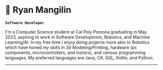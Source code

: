 # 🦾 Ryan Mangilin

**`Software Developer`**

I'm a Computer Science student at Cal Poly Pomona graduating in May 2023, aspiring to work in Software Development, Robotics, and Machine Learning/AI. In my free time I enjoy doing projects more akin to Robotics which have honed my skills in 3d Modeling/Printing, hardware (pc components, microcontrollers, and motors), and various programming languages. My preferred languages are Java, C#, SQL, Kotlin, and Python.


---
